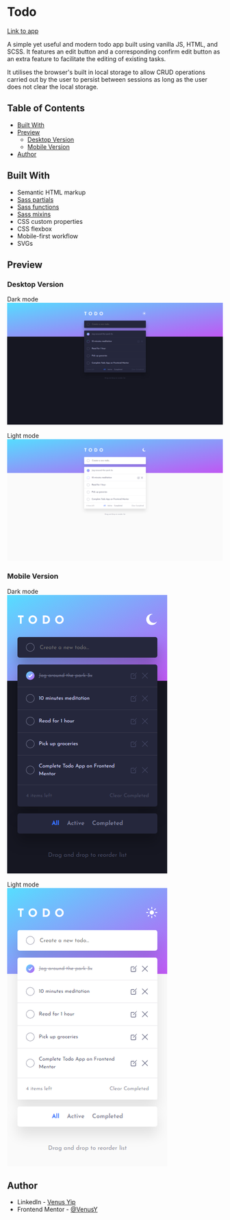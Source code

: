 # Todo

[Link to app](https://venusy.github.io/todo/)

A simple yet useful and modern todo app built using vanilla JS, HTML, and SCSS. It features an edit button and a corresponding confirm edit button as an extra feature to facilitate the editing of existing tasks.

It utilises the browser's built in local storage to allow CRUD operations carried out by the user to persist between sessions as long as the user does not clear the local storage.

## Table of Contents

- [Built With](#built-with)
- [Preview](#preview)
  - [Desktop Version](#desktop-version)
  - [Mobile Version](#mobile-version)
- [Author](#author)

## Built With

- Semantic HTML markup
- [Sass partials](https://sass-lang.com/documentation/at-rules/use/#partials)
- [Sass functions](https://sass-lang.com/documentation/at-rules/function/)
- [Sass mixins](https://sass-lang.com/documentation/at-rules/mixin/)
- CSS custom properties
- CSS flexbox
- Mobile-first workflow
- SVGs

## Preview

### Desktop Version

Dark mode  
![Dark desktop version](images/readme-images/dark-desktop.png)

Light mode  
![Light desktop version](images/readme-images/light-desktop.png)

### Mobile Version

Dark mode  
![Dark mobile version](images/readme-images/dark-mobile.png)

Light mode  
![Light mobile version](images/readme-images/light-mobile.png)

## Author

- LinkedIn - [Venus Yip](https://www.linkedin.com/in/venus-yip-869aa4217/)
- Frontend Mentor - [@VenusY](https://www.frontendmentor.io/profile/VenusY)
